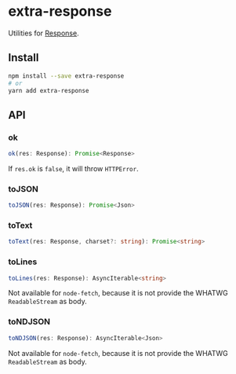 # extra-response
Utilities for [Response].

[Response]: https://developer.mozilla.org/en-US/docs/Web/API/Response

## Install
```sh
npm install --save extra-response
# or
yarn add extra-response
```

## API
### ok
```ts
ok(res: Response): Promise<Response>
```

If `res.ok` is `false`, it will throw `HTTPError`.

### toJSON
```ts
toJSON(res: Response): Promise<Json>
```

### toText
```ts
toText(res: Response, charset?: string): Promise<string>
```

### toLines
```ts
toLines(res: Response): AsyncIterable<string>
```

Not available for `node-fetch`, because it is not provide the WHATWG `ReadableStream` as body.

### toNDJSON
```ts
toNDJSON(res: Response): AsyncIterable<Json>
```

Not available for `node-fetch`, because it is not provide the WHATWG `ReadableStream` as body.
